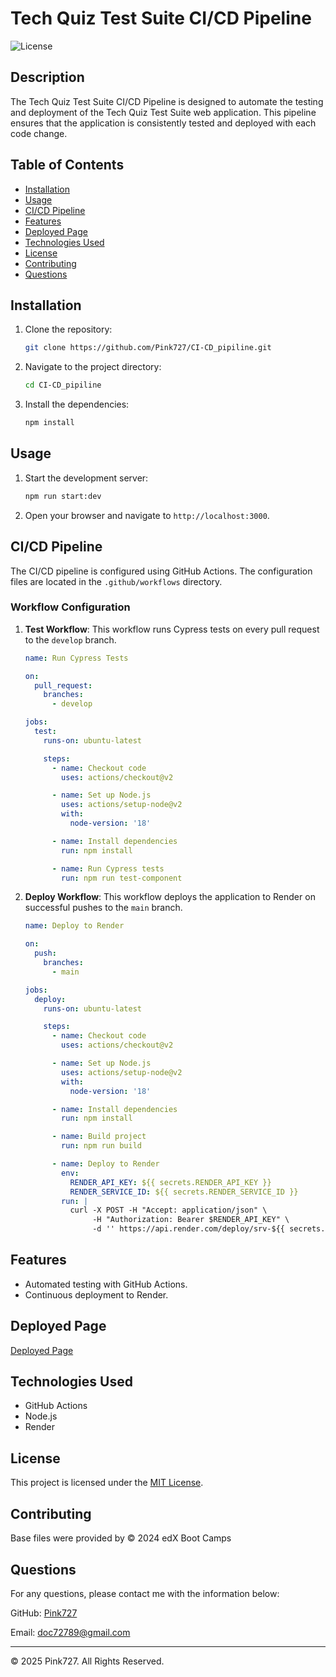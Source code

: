 
# Tech Quiz Test Suite CI/CD Pipeline

![License](https://img.shields.io/badge/license-MIT-blue.svg)

## Description

The Tech Quiz Test Suite CI/CD Pipeline is designed to automate the testing and deployment of the Tech Quiz Test Suite web application. This pipeline ensures that the application is consistently tested and deployed with each code change.

## Table of Contents

- [Installation](#installation)
- [Usage](#usage)
- [CI/CD Pipeline](#cicd-pipeline)
- [Features](#features)
- [Deployed Page](#deployed-page)
- [Technologies Used](#technologies-used)
- [License](#license)
- [Contributing](#contributing)
- [Questions](#questions)

## Installation

1. Clone the repository:
   ```bash
   git clone https://github.com/Pink727/CI-CD_pipiline.git
   ```
2. Navigate to the project directory:
   ```bash
   cd CI-CD_pipiline
   ```
3. Install the dependencies:
   ```bash
   npm install
   ```

## Usage

1. Start the development server:
   ```bash
   npm run start:dev
   ```
2. Open your browser and navigate to `http://localhost:3000`.

## CI/CD Pipeline

The CI/CD pipeline is configured using GitHub Actions. The configuration files are located in the `.github/workflows` directory.

### Workflow Configuration

1. **Test Workflow**: This workflow runs Cypress tests on every pull request to the `develop` branch.
   ```yaml
   name: Run Cypress Tests

   on:
     pull_request:
       branches:
         - develop

   jobs:
     test:
       runs-on: ubuntu-latest

       steps:
         - name: Checkout code
           uses: actions/checkout@v2

         - name: Set up Node.js
           uses: actions/setup-node@v2
           with:
             node-version: '18'

         - name: Install dependencies
           run: npm install

         - name: Run Cypress tests
           run: npm run test-component
   ```

2. **Deploy Workflow**: This workflow deploys the application to Render on successful pushes to the `main` branch.
   ```yaml
   name: Deploy to Render

   on:
     push:
       branches:
         - main

   jobs:
     deploy:
       runs-on: ubuntu-latest

       steps:
         - name: Checkout code
           uses: actions/checkout@v2

         - name: Set up Node.js
           uses: actions/setup-node@v2
           with:
             node-version: '18'

         - name: Install dependencies
           run: npm install

         - name: Build project
           run: npm run build

         - name: Deploy to Render
           env:
             RENDER_API_KEY: ${{ secrets.RENDER_API_KEY }}
             RENDER_SERVICE_ID: ${{ secrets.RENDER_SERVICE_ID }}
           run: |
             curl -X POST -H "Accept: application/json" \
                  -H "Authorization: Bearer $RENDER_API_KEY" \
                  -d '' https://api.render.com/deploy/srv-${{ secrets.RENDER_SERVICE_ID }}/deploys
   ```

## Features

- Automated testing with GitHub Actions.
- Continuous deployment to Render.

## Deployed Page

[Deployed Page](https://ci-cd-pipiline.onrender.com/)

## Technologies Used

- GitHub Actions
- Node.js
- Render

## License

This project is licensed under the [MIT License](https://opensource.org/license/mit).

## Contributing

Base files were provided by © 2024 edX Boot Camps

## Questions

For any questions, please contact me with the information below:

GitHub: [Pink727](https://github.com/pink727)

Email: doc72789@gmail.com

____________________________________
© 2025 Pink727. All Rights Reserved.
